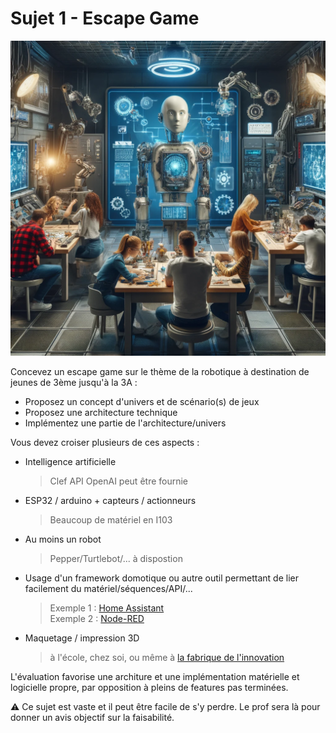 # Sujet 1 - Escape Game

![](img/escape_game.png)

Concevez un escape game sur le thème de la robotique à destination de jeunes de 3ème jusqu'à la 3A :
- Proposez un concept d'univers et de scénario(s) de jeux
- Proposez une architecture technique
- Implémentez une partie de l'architecture/univers

Vous devez croiser plusieurs de ces aspects :
- Intelligence artificielle
    > Clef API OpenAI peut être fournie
- ESP32 / arduino + capteurs / actionneurs
    > Beaucoup de matériel en I103
- Au moins un robot 
    > Pepper/Turtlebot/... à dispostion
- Usage d'un framework domotique ou autre outil permettant de lier facilement du matériel/séquences/API/...
    > Exemple 1 : [Home Assistant](https://www.home-assistant.io/)  
    > Exemple 2 : [Node-RED](https://nodered.org/)
- Maquetage / impression 3D  
    > à l'école, chez soi, ou même à [la fabrique de l'innovation](https://fabriqueinnovation.universite-lyon.fr/)
    
L'évaluation favorise une architure et une implémentation matérielle et logicielle propre, par opposition à pleins de features pas terminées.

:warning: Ce sujet est vaste et il peut être facile de s'y perdre. Le prof sera là pour donner un avis objectif sur la faisabilité. 